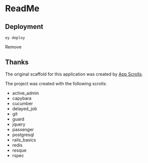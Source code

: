 # ReadMe


## Deployment

```
ey deploy
```
Remove
## Thanks

The original scaffold for this application was created by [App Scrolls](http://appscrolls.org).

The project was created with the following scrolls:

* active_admin
* capybara
* cucumber
* delayed_job
* git
* guard
* jquery
* passenger
* postgresql
* rails_basics
* redis
* resque
* rspec

